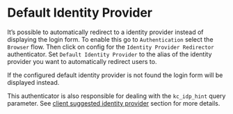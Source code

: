 # Default Identity Provider

It’s possible to automatically redirect to a identity provider instead of displaying the login form. To enable this go to `Authentication` select the `Browser` flow. Then click on config for the `Identity Provider Redirector` authenticator. Set `Default Identity Provider` to the alias of the identity provider you want to automatically redirect users to.

If the configured default identity provider is not found the login form will be displayed instead.

This authenticator is also responsible for dealing with the `kc_idp_hint` query parameter. See [client suggested identity provider](https://wjw465150.gitbooks.io/keycloak-documentation/content/server\_admin/topics/identity-broker/suggested.html#\_client\_suggested\_idp) section for more details.
